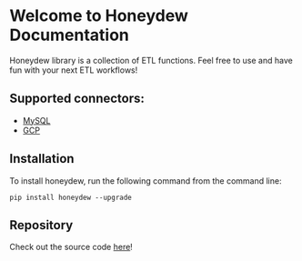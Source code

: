 # Welcome to Honeydew Documentation
Honeydew library is a collection of ETL functions.
Feel free to use and have fun with your next ETL workflows!

## Supported connectors:
* [MySQL](mysql.md)
* [GCP](gcp.md)

## Installation
To install honeydew, run the following command from the command line:
```
pip install honeydew --upgrade
```

## Repository
Check out the source code [here](https://github.com/vholti/honeydew)!
